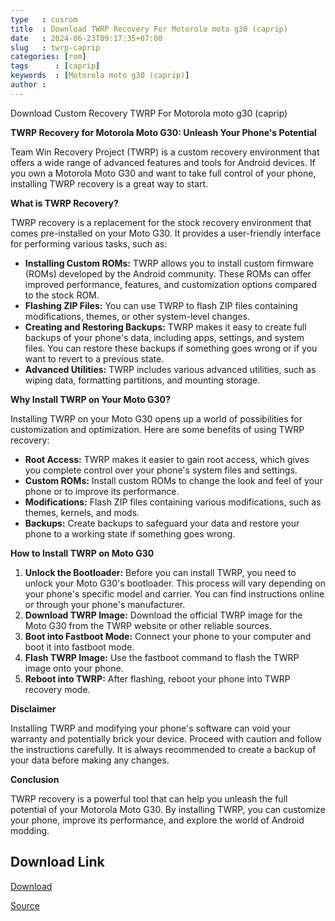 ```yaml
---
type   : cusrom
title  : Download TWRP Recovery For Motorola moto g30 (caprip)
date   : 2024-06-23T09:17:35+07:00
slug   : twrp-caprip
categories: [rom]
tags      : [caprip]
keywords  : [Motorola moto g30 (caprip)]
author : 
---
```


Download Custom Recovery TWRP For Motorola moto g30 (caprip)

**TWRP Recovery for Motorola Moto G30: Unleash Your Phone's Potential**

Team Win Recovery Project (TWRP) is a custom recovery environment that offers a wide range of advanced features and tools for Android devices. If you own a Motorola Moto G30 and want to take full control of your phone, installing TWRP recovery is a great way to start.

**What is TWRP Recovery?**

TWRP recovery is a replacement for the stock recovery environment that comes pre-installed on your Moto G30. It provides a user-friendly interface for performing various tasks, such as:

* **Installing Custom ROMs:** TWRP allows you to install custom firmware (ROMs) developed by the Android community. These ROMs can offer improved performance, features, and customization options compared to the stock ROM.
* **Flashing ZIP Files:** You can use TWRP to flash ZIP files containing modifications, themes, or other system-level changes.
* **Creating and Restoring Backups:** TWRP makes it easy to create full backups of your phone's data, including apps, settings, and system files. You can restore these backups if something goes wrong or if you want to revert to a previous state.
* **Advanced Utilities:** TWRP includes various advanced utilities, such as wiping data, formatting partitions, and mounting storage.

**Why Install TWRP on Your Moto G30?**

Installing TWRP on your Moto G30 opens up a world of possibilities for customization and optimization. Here are some benefits of using TWRP recovery:

* **Root Access:** TWRP makes it easier to gain root access, which gives you complete control over your phone's system files and settings.
* **Custom ROMs:** Install custom ROMs to change the look and feel of your phone or to improve its performance.
* **Modifications:** Flash ZIP files containing various modifications, such as themes, kernels, and mods.
* **Backups:** Create backups to safeguard your data and restore your phone to a working state if something goes wrong.

**How to Install TWRP on Moto G30**

1. **Unlock the Bootloader:** Before you can install TWRP, you need to unlock your Moto G30's bootloader. This process will vary depending on your phone's specific model and carrier. You can find instructions online or through your phone's manufacturer.
2. **Download TWRP Image:** Download the official TWRP image for the Moto G30 from the TWRP website or other reliable sources.
3. **Boot into Fastboot Mode:** Connect your phone to your computer and boot it into fastboot mode.
4. **Flash TWRP Image:** Use the fastboot command to flash the TWRP image onto your phone.
5. **Reboot into TWRP:** After flashing, reboot your phone into TWRP recovery mode.

**Disclaimer**

Installing TWRP and modifying your phone's software can void your warranty and potentially brick your device. Proceed with caution and follow the instructions carefully. It is always recommended to create a backup of your data before making any changes.

**Conclusion**

TWRP recovery is a powerful tool that can help you unleash the full potential of your Motorola Moto G30. By installing TWRP, you can customize your phone, improve its performance, and explore the world of Android modding.

## Download Link
[Download](https://dl.twrp.me/caprip)

[Source](https://twrp.me/motorola/motorolamotog30.html)

